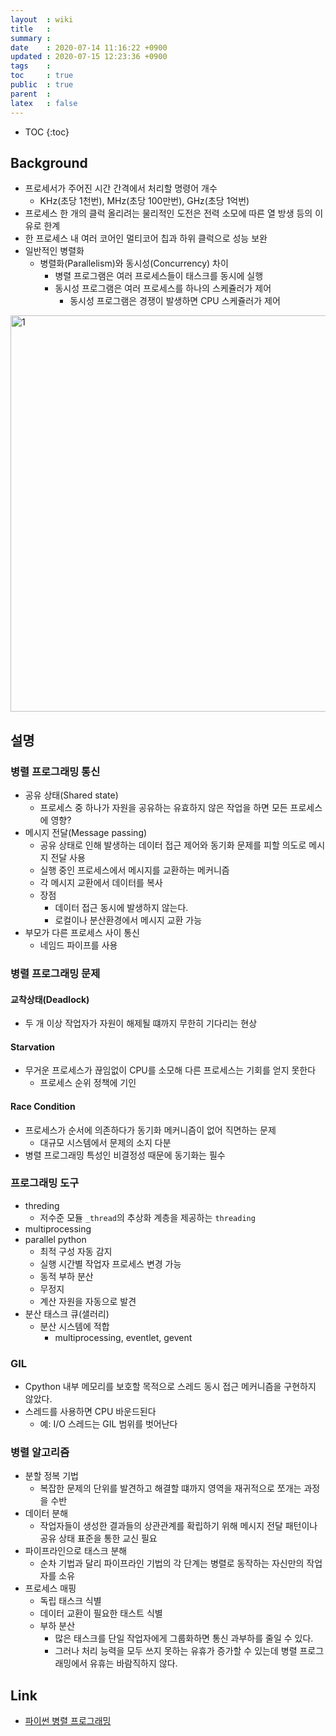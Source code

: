 ```yaml
---
layout  : wiki
title   : 
summary : 
date    : 2020-07-14 11:16:22 +0900
updated : 2020-07-15 12:23:36 +0900
tags    : 
toc     : true
public  : true
parent  : 
latex   : false
---
```

* TOC
{:toc}

## Background



- 프로세서가 주어진 시간 간격에서 처리할 명령어 개수
    - KHz(초당 1천번), MHz(초당 100만번), GHz(초당 1억번)
- 프로세스 한 개의 클럭 올리려는 물리적인 도전은 전력 소모에 따른 열 방생 등의 이유로 한계
- 한 프로세스 내 여러 코어인 멀티코어 칩과 하위 클럭으로 성능 보완
- 일반적인 병렬화
    - 병렬화(Parallelism)와 동시성(Concurrency) 차이
        - 병렬 프로그램은 여러 프로세스들이 태스크를 동시에 실행
        - 동시성 프로그램은 여러 프로세스를 하나의 스케쥴러가 제어
            - 동시성 프로그램은 경쟁이 발생하면 CPU 스케쥴러가 제어

<img width="634" alt="1" src="https://user-images.githubusercontent.com/48748376/87383456-391a8780-c5d4-11ea-826e-0577bca95166.png">


## 설명

### 병렬 프로그래밍 통신

- 공유 상태(Shared state)
    - 프로세스 중 하나가 자원을 공유하는 유효하지 않은 작업을 하면 모든 프로세스에 영향?
- 메시지 전달(Message passing)
    - 공유 상태로 인해 발생하는 데이터 접근 제어와 동기화 문제를 피할 의도로 메시지 전달 사용
    - 실행 중인 프로세스에서 메시지를 교환하는 메커니즘
    - 각 메시지 교환에서 데이터를 복사
    - 장점
        - 데이터 접근 동시에 발생하지 않는다.
        - 로컬이나 분산환경에서 메시지 교환 가능
- 부모가 다른 프로세스 사이 통신
    - 네임드 파이프를 사용

### 병렬 프로그래밍 문제

#### 교착상태(Deadlock)

- 두 개 이상 작업자가 자원이 해제될 떄까지 무한히 기다리는 현상

#### Starvation

- 무거운 프로세스가 끊임없이 CPU를 소모해 다른 프로세스는 기회를 얻지 못한다
    - 프로세스 순위 정책에 기인

#### Race Condition

- 프로세스가 순서에 의존하다가 동기화 메커니즘이 없어 직면하는 문제
    - 대규모 시스템에서 문제의 소지 다분
- 병렬 프로그래밍 특성인 비결정성 때문에 동기화는 필수

### 프로그래밍 도구

- threding
    - 저수준 모듈 `_thread`의 추상화 계층을 제공하는 `threading`
- multiprocessing
- parallel python
    - 최적 구성 자동 감지
    - 실행 시간별 작업자 프로세스 변경 가능
    - 동적 부하 분산
    - 무정지
    - 계산 자원을 자동으로 발견
- 분산 태스크 큐(샐러리)
    - 분산 시스템에 적합
        - multiprocessing, eventlet, gevent

### GIL

- Cpython 내부 메모리를 보호할 목적으로 스레드 동시 접근 메커니즘을 구현하지 않았다.
- 스레드를 사용하면 CPU 바운드된다
    - 예: I/O 스레드는 GIL 범위를 벗어난다

### 병렬 알고리즘

- 분할 정복 기법
    - 복잡한 문제의 단위를 발견하고 해결할 떄까지 영역을 재귀적으로 쪼개는 과정을 수반
- 데이터 분해
    - 작업자들이 생성한 결과들의 상관관계를 확립하기 위해 메시지 전달 패턴이나 공유 상태 표준을 통한 교신 필요
- 파이프라인으로 태스크 분해
    - 순차 기법과 달리 파이프라인 기법의 각 단계는 병렬로 동작하는 자신만의 작업자를 소유
- 프로세스 매핑
    - 독립 태스크 식별
    - 데이터 교환이 필요한 태스트 식별
    - 부하 분산
        - 많은 태스크를 단일 작업자에게 그룹화하면 통신 과부하를 줄일 수 있다.
        - 그러나 처리 능력을 모두 쓰지 못하는 유휴가 증가할 수 있는데 병렬 프로그래밍에서 유휴는 바람직하지 않다.

## Link

- [파이썬 병렬 프로그래밍](http://www.yes24.com/Product/Goods/32946076)

